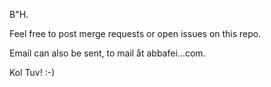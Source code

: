 B"H.

Feel free to post merge requests or open issues on this repo.

Email can also be sent, to mail åt abbafei…com.

Kol Tuv! :-)
